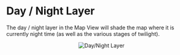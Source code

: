# Day / Night Layer

The day / night layer in the Map View will shade the map where it is
currently night time (as well as the various stages of twilight).

<div style="text-align: center">

<img src="../constellation/CoreMapView/src/au/gov/asd/tac/constellation/views/mapview/docs/resources/MapLayersDayNight.png" alt="Day/Night
Layer" />

</div>
